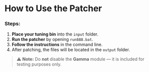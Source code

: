 # How to Use the Patcher

### Steps:

1. **Place your tuning bin** into the `input` folder.  
2. **Run the patcher** by opening `run888.bat`.  
3. **Follow the instructions** in the command line.  
4. After patching, the files will be located in the `output` folder.

> ⚠️ **Note:** Do **not** disable the **Gamma** module — it is included for testing purposes only.
